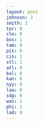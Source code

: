 ```yaml
---
layout: post
johnson: 3
smith: 2
tor: 0
cle: 0
bos: 1
tam: 0
pit: 0
cin: 1
stl: 1
atl: 0
bal: 0
kan: 0
nyy: 0
laa: 0
sdg: 0
was: 1
phi: 1
lad: 0
---
```

